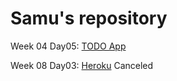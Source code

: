 # Samu's repository
Week 04
  Day05: [TODO App](https://github.com/FarkasDavid/todo-app.git)
  
Week 08
  Day03: [Heroku](https://github.com/FerencziSamu/heroku-project.git) Canceled
